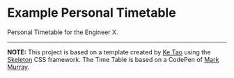 # Example Personal Timetable

Personal Timetable for the Engineer X.

<hr/>

**NOTE:** This project is based on a template created by [Ke Tao](http://www.ktao.nl/) using the [Skeleton](http://www.getskeleton.com/) CSS framework. The Time Table is based on a CodePen of [Mark Murray](http://codepen.io/markmurray/pen/wImHf).